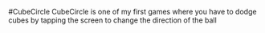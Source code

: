 #CubeCircle
CubeCircle is one of my first games where you have to dodge cubes by tapping the screen to change the direction of the ball
